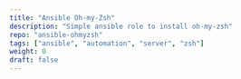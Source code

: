 ```yaml
---
title: "Ansible Oh-my-Zsh"
description: "Simple ansible role to install oh-my-zsh"
repo: "ansible-ohmyzsh"
tags: ["ansible", "automation", "server", "zsh"]
weight: 0
draft: false
---
```


